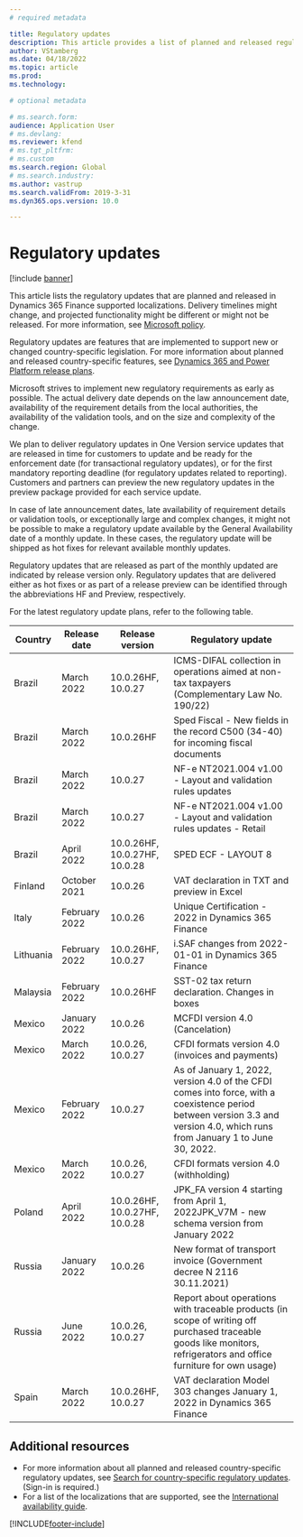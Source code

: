 ```yaml
---
# required metadata

title: Regulatory updates
description: This article provides a list of planned and released regulatory updates for Microsoft Dynamics 365 Finance.
author: VStamberg
ms.date: 04/18/2022
ms.topic: article
ms.prod: 
ms.technology: 

# optional metadata

# ms.search.form:
audience: Application User
# ms.devlang: 
ms.reviewer: kfend
# ms.tgt_pltfrm: 
# ms.custom
ms.search.region: Global
# ms.search.industry: 
ms.author: vastrup
ms.search.validFrom: 2019-3-31
ms.dyn365.ops.version: 10.0

---
```


# Regulatory updates

[!include [banner](../includes/banner.md)]

This article lists the regulatory updates that are planned and released in Dynamics 365 Finance supported localizations. Delivery timelines might change, and projected functionality might be different or might not be released. For more information, see [Microsoft policy](https://go.microsoft.com/fwlink/p/?linkid=2007332). 

Regulatory updates are features that are implemented to support new or changed country-specific legislation. For more information about planned and released country-specific features, see [Dynamics 365 and Power Platform release plans](/business-applications-release-notes/index).

Microsoft strives to implement new regulatory requirements as early as possible. The actual delivery date depends on the law announcement date, availability of the requirement details from the local authorities, the availability of the validation tools, and on the size and complexity of the change.

We plan to deliver regulatory updates in One Version service updates that are released in time for customers to update and be ready for the enforcement date (for transactional regulatory updates), or for the first mandatory reporting deadline (for regulatory updates related to reporting). Customers and partners can preview the new regulatory updates in the preview package provided for each service update.

In case of late announcement dates, late availability of requirement details or validation tools, or exceptionally large and complex changes, it might not be possible to make a regulatory update available by the General Availability date of a monthly update. In these cases, the regulatory update will be shipped as hot fixes for relevant available monthly updates.

Regulatory updates that are released as part of the monthly updated are indicated by release version only. Regulatory updates that are delivered either as hot fixes or as part of a release preview can be identified through the abbreviations HF and Preview, respectively. 

For the latest regulatory update plans, refer to the following table.   

|Country|Release date|Release version|Regulatory update|
|--------------------|---------------|-------|-------| 
|      Brazil         |   March 2022    | 10.0.26HF, 10.0.27        |    ICMS-DIFAL collection in operations aimed at non-tax taxpayers (Complementary Law No. 190/22)  |
|      Brazil         |   March 2022         | 10.0.26HF         |    Sped Fiscal - New fields in the record C500 (34-40) for incoming fiscal documents  |
|      Brazil         |   March 2022         | 10.0.27         |    NF-e NT2021.004  v1.00 - Layout and validation rules updates  |
|      Brazil         |   March 2022         | 10.0.27         |    NF-e NT2021.004  v1.00 - Layout and validation rules updates - Retail  |
|      Brazil         |   April 2022         | 10.0.26HF, 10.0.27HF, 10.0.28         |    SPED ECF - LAYOUT 8  |
|      Finland         |   October 2021  | 10.0.26         |    VAT declaration in TXT and preview in Excel |
|      Italy         |   February 2022 | 10.0.26| Unique Certification - 2022 in Dynamics 365 Finance  |
|      Lithuania|   February 2022 | 10.0.26HF, 10.0.27 | i.SAF changes from 2022-01-01 in Dynamics 365 Finance  |
|      Malaysia|   February 2022 |10.0.26HF | SST-02 tax return declaration. Changes in boxes  |
|      Mexico         |   January 2022      | 10.0.26      |   MCFDI version 4.0 (Cancelation)  |
|      Mexico         |   March 2022      | 10.0.26, 10.0.27      |   CFDI formats version 4.0 (invoices and payments)  |
|      Mexico         |   February 2022      | 10.0.27      |   As of January 1, 2022, version 4.0 of the CFDI comes into force, with a coexistence period between version 3.3 and version 4.0, which runs from January 1 to June 30, 2022.  |
|      Mexico         |   March 2022      | 10.0.26, 10.0.27      |   CFDI formats version 4.0 (withholding)  |
|      Poland          |   April 2022     | 10.0.26HF, 10.0.27HF, 10.0.28     |   JPK_FA version 4 starting from April 1, 2022JPK_V7M - new schema version from January 2022 |
|      Russia          |   January 2022     | 10.0.26    |  New format of transport invoice (Government decree N 2116 30.11.2021)|
|      Russia          |   June 2022     | 10.0.26, 10.0.27    |  Report about operations with traceable products (in scope of writing off purchased traceable goods like monitors, refrigerators and office furniture for own usage)|
|      Spain      |   March 2022| 10.0.26HF, 10.0.27 | VAT declaration Model 303 changes January 1, 2022 in Dynamics 365 Finance|



## Additional resources
- For more information about all planned and released country-specific regulatory updates, see [Search for country-specific regulatory updates](search-for-regulatory-updates.md). (Sign-in is required.)
- For a list of the localizations that are supported, see the [International availability guide](https://aka.ms/dynamics_365_international_availability_deck).



[!INCLUDE[footer-include](../../includes/footer-banner.md)]
